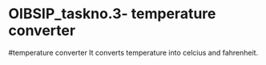# OIBSIP_taskno.3- temperature converter
#temperature converter
It converts temperature into celcius and fahrenheit.

